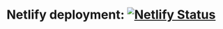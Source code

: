 # Netlify deployment: [![Netlify Status](https://api.netlify.com/api/v1/badges/0ce93baa-787d-4190-99d2-67b05bf9ee60/deploy-status)](https://app.netlify.com/projects/philm/deploys)
